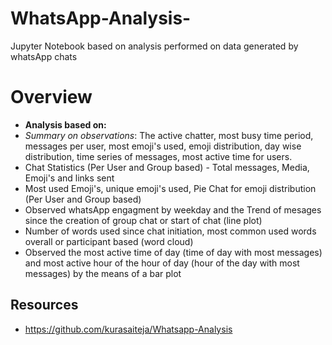 # WhatsApp-Analysis-
Jupyter Notebook based on analysis performed on data generated by whatsApp chats

# Overview 
- **Analysis based on:**
- _Summary on observations_: The active chatter, most busy time period, messages per user, most emoji's used, emoji distribution, day wise distribution, time series of messages, most active time for users. 
- Chat Statistics (Per User and Group based) - Total messages, Media, Emoji's and links sent
- Most used Emoji's, unique emoji's used, Pie Chat for emoji distribution (Per User and Group based) 
- Observed whatsApp engagment by weekday and  the Trend of mesages since the creation of group chat or start of chat (line plot)
- Number of words used since chat initiation, most common used words overall or participant based (word cloud)
- Observed the most active time of day (time of day with most messages) and most active hour of the hour of day (hour of the day with most messages) by the means of a bar plot

## Resources 
- https://github.com/kurasaiteja/Whatsapp-Analysis
